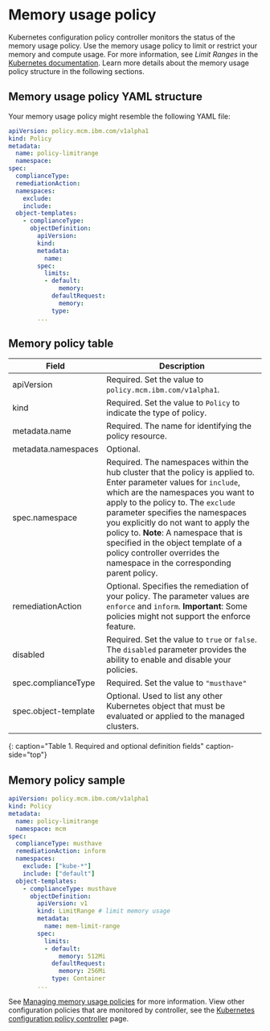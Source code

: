 # Memory usage policy 

Kubernetes configuration policy controller monitors the status of the memory usage policy. Use the memory usage policy to limit or restrict your memory and compute usage. For more information, see _Limit Ranges_ in the [Kubernetes documentation](https://kubernetes.io/docs/concepts/policy/limit-range/). Learn more details about the memory usage policy structure in the following sections.

## Memory usage policy YAML structure

Your memory usage policy might resemble the following YAML file:

   ```yaml
   apiVersion: policy.mcm.ibm.com/v1alpha1
   kind: Policy
   metadata:
     name: policy-limitrange
     namespace:
   spec:
     complianceType:
     remediationAction:
     namespaces:
       exclude:
       include:
     object-templates:
       - complianceType:
         objectDefinition:
           apiVersion:
           kind:
           metadata:
             name:
           spec:
             limits:
             - default:
                 memory:
               defaultRequest:
                 memory:
               type: 
           ...
   ```

## Memory policy table
<!--need to come back and revise according to the memory usage policy; currently a place holder-->

|Field|Description|
|-- | -- |
| apiVersion | Required. Set the value to `policy.mcm.ibm.com/v1alpha1`. <!--current place holder until this info is updated--> |
| kind | Required. Set the value to `Policy` to indicate the type of policy. |
| metadata.name | Required. The name for identifying the policy resource. |
| metadata.namespaces | Optional. |
| spec.namespace | Required. The namespaces within the hub cluster that the policy is applied to. Enter parameter values for `include`, which are the namespaces you want to apply to the policy to. The `exclude` parameter specifies the namespaces you explicitly do not want to apply the policy to. **Note**: A namespace that is specified in the object template of a policy controller overrides the namespace in the corresponding parent policy.|
| remediationAction | Optional. Specifies the remediation of your policy. The parameter values are `enforce` and `inform`. **Important**: Some policies might not support the enforce feature.|
| disabled | Required. Set the value to `true` or `false`. The `disabled` parameter provides the ability to enable and disable your policies.|
| spec.complianceType | Required. Set the value to `"musthave"`|
| spec.object-template| Optional. Used to list any other Kubernetes object that must be evaluated or applied to the managed clusters. |
{: caption="Table 1. Required and optional definition fields" caption-side="top"}

## Memory policy sample

   ```yaml
   apiVersion: policy.mcm.ibm.com/v1alpha1
   kind: Policy
   metadata:
     name: policy-limitrange
     namespace: mcm 
   spec:
     complianceType: musthave
     remediationAction: inform
     namespaces:
       exclude: ["kube-*"]
       include: ["default"]
     object-templates:
       - complianceType: musthave
         objectDefinition:
           apiVersion: v1
           kind: LimitRange # limit memory usage
           metadata:
             name: mem-limit-range
           spec:
             limits:
             - default:
                 memory: 512Mi
               defaultRequest:
                 memory: 256Mi
               type: Container
           ...
   ```

See [Managing memory usage policies](create_memory_policy.md) for more information. View other configuration policies that are monitored by controller, see the [Kubernetes configuration policy controller](config_policy_ctrl.md) page.

